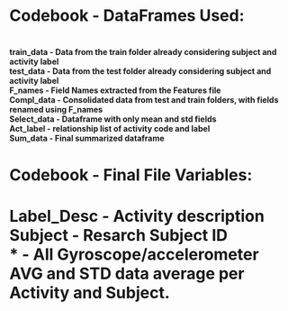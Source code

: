 <h1>Codebook - DataFrames Used:<h1>
<h4>train_data - Data from the train folder already considering subject and activity label
</br>test_data - Data from the test folder already considering subject and activity label
</br>F_names - Field Names extracted from the Features file
</br>Compl_data - Consolidated data from test and train folders, with fields renamed using F_names
</br>Select_data - Dataframe with only mean and std fields
</br>Act_label - relationship list of activity code and label
</br>Sum_data - Final summarized dataframe<h4>
 <h1>Codebook - Final File Variables:<h1>
Label_Desc - Activity description
</br>Subject - Resarch Subject ID
</br>* - All Gyroscope/accelerometer AVG and STD data average per Activity and Subject.

